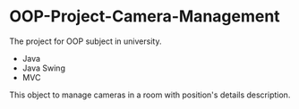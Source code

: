 # OOP-Project-Camera-Management
The project for OOP subject in university.

* Java 
* Java Swing
* MVC


This object to manage cameras in a room with position's details description.
